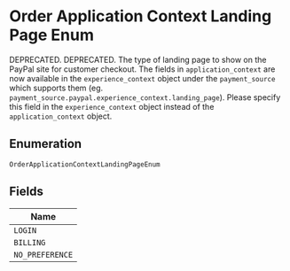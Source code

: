
# Order Application Context Landing Page Enum

DEPRECATED. DEPRECATED. The type of landing page to show on the PayPal site for customer checkout.  The fields in `application_context` are now available in the `experience_context` object under the `payment_source` which supports them (eg. `payment_source.paypal.experience_context.landing_page`). Please specify this field in the `experience_context` object instead of the `application_context` object.

## Enumeration

`OrderApplicationContextLandingPageEnum`

## Fields

| Name |
|  --- |
| `LOGIN` |
| `BILLING` |
| `NO_PREFERENCE` |


